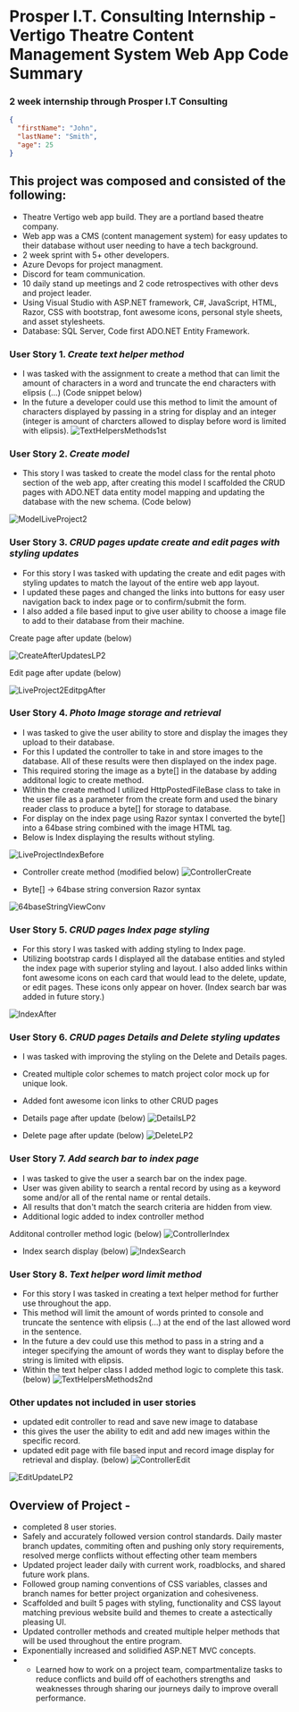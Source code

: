 # Prosper I.T. Consulting Internship - Vertigo Theatre Content Management System Web App Code Summary

### 2 week internship through Prosper I.T Consulting

```json
{
  "firstName": "John",
  "lastName": "Smith",
  "age": 25
}
```
## This project was composed and consisted of the following:

- Theatre Vertigo web app build. They are a portland based theatre company.
- Web app was a CMS (content management system) for easy updates to their database without user needing to have a tech background. 
- 2 week sprint with 5+ other developers.
- Azure Devops for project managment.
- Discord for team communication.
- 10 daily stand up meetings and 2 code retrospectives with other devs and project leader.
- Using Visual Studio with ASP.NET framework, C#, JavaScript, HTML, Razor, CSS with bootstrap, font awesome icons, personal style sheets, and asset stylesheets.
- Database: SQL Server, Code first ADO.NET Entity Framework.

### User Story 1.  *Create text helper method*
- I was tasked with the assignment to create a method that can limit the amount of characters in a word and truncate the end characters with elipsis (...)  (Code snippet below)
- In the future a developer could use this method to limit the amount of characters displayed by passing in a string for display and an integer (integer is amount of charcters allowed to display before word is limited with elipsis).
![TextHelpersMethods1st](https://user-images.githubusercontent.com/92835555/169886887-2c73c2c6-8abd-41db-824d-4930dc5b3f46.png)

### User Story 2.  *Create model* 
- This story I was tasked to create the model class for the rental photo section of the web app, after creating this model I scaffolded the CRUD pages with ADO.NET data entity model mapping and updating the database with the new schema. (Code below)

![ModelLiveProject2](https://user-images.githubusercontent.com/92835555/169889776-ccb315d2-5ebf-45b3-b4ac-8a2837c11905.PNG)

### User Story 3. *CRUD pages update create and edit pages with styling updates*

- For this story I was tasked with updating the create and edit pages with styling updates to match the layout of the entire web app layout.  
- I updated these pages and changed the links into buttons for easy user navigation back to index page or to confirm/submit the form. 
-  I also added a file based input to give user ability to choose a image file to add to their database from their machine. 

Create page after update (below)

![CreateAfterUpdatesLP2](https://user-images.githubusercontent.com/92835555/169926934-e8ef67ed-739c-4203-835b-f04d0f724bfc.PNG)

Edit page after update (below)

![LiveProject2EditpgAfter](https://user-images.githubusercontent.com/92835555/170103249-848adbfe-2015-4eaf-b566-d4bb43ec0fa2.PNG)

### User Story 4. *Photo Image storage and retrieval*

-  I was tasked to give the user ability to store and display the images they upload to their database.
-  For this I updated the controller to take in and store images to the database.  All of these results were then displayed on the index page.  
-  This required storing the image as a byte[] in the database by adding additonal logic to create method.  
-  Within the create method I utilized HttpPostedFileBase class to take in the user file as a parameter from the create form and used the binary reader class to produce a byte[] for storage to database.  
-  For display on the index page using Razor syntax I converted the byte[] into a 64base string combined with the image HTML tag.  
-  Below is Index displaying the results without styling. 
 
![LiveProjectIndexBefore](https://user-images.githubusercontent.com/92835555/169738524-19cdc478-6e8a-4f5c-a6d1-55efb7a4ace6.PNG)

- Controller create method (modified below)
![ControllerCreate](https://user-images.githubusercontent.com/92835555/169740541-c0b89b9c-cb83-4641-85c2-44c5ee4eb435.PNG)

- Byte[] -> 64base string conversion Razor syntax

![64baseStringViewConv](https://user-images.githubusercontent.com/92835555/173281857-fe8dac48-24ec-4271-8fc9-4627d4e49b7b.PNG)


### User Story 5. *CRUD pages Index page styling*
- For this story I was tasked with adding styling to Index page.
- Utilizing bootstrap cards I displayed all the database entities and styled the index page with superior styling and layout.  I also added links within font awesome icons on each card that would lead to 
the delete, update, or edit pages.  These icons only appear on hover. (Index search bar was added in future story.)

![IndexAfter](https://user-images.githubusercontent.com/92835555/169740203-a1481ec7-3940-43bf-b1b1-d2ca82827860.PNG)



### User Story 6.  *CRUD pages Details and Delete styling updates*
- I was tasked with improving the styling on the Delete and Details pages.
- Created multiple color schemes to match project color mock up for unique look.
- Added font awesome icon links to other CRUD pages
- Details page after update (below)
![DetailsLP2](https://user-images.githubusercontent.com/92835555/169930881-0354a5d3-9122-48f7-8b8e-7fdb76a6d60f.PNG)

- Delete page after update (below)
![DeleteLP2](https://user-images.githubusercontent.com/92835555/169931542-80208e75-7005-496c-ac4d-b765171626bd.PNG)

### User Story 7. *Add search bar to index page*
- I was tasked to give the user a search bar on the index page.
- User was given ability to search a rental record by using as a keyword some and/or all of the rental name or rental details.
- All results that don't match the search criteria are hidden from view.
- Additional logic added to index controller method

Additonal controller method logic (below)
![ControllerIndex](https://user-images.githubusercontent.com/92835555/169740532-33a27e75-2064-4d34-9275-0e8f219449d4.PNG)

- Index search display (below)
![IndexSearch](https://user-images.githubusercontent.com/92835555/169740210-3f8471ee-45ab-4528-ac97-d0e45e9d1500.PNG)

### User Story 8. *Text helper word limit method*
- For this story I was tasked in creating a text helper method for further use throughout the app.
-  This method will limit the amount of words printed to console and truncate the sentence with elipsis (...) at the end of the last allowed word in the sentence.
-  In the future a dev could use this method to pass in a string and a integer specifying the amount of words they want to display before the string is limited with elipsis.
- Within the text helper class I added method logic to complete this task. (below)
![TextHelpersMethods2nd](https://user-images.githubusercontent.com/92835555/169887092-5667f8d9-8b6b-46cf-8c32-a17a594b1a2a.png)

### Other updates not included in user stories
- updated edit controller to read and save new image to database
- this gives the user the ability to edit and add new images within the specific record.
- updated edit page with file based input and record image display for retrieval and display. (below)
![ControllerEdit](https://user-images.githubusercontent.com/92835555/169740525-f368d553-6132-4bef-89c9-62e7c9f14e3a.PNG)

![EditUpdateLP2](https://user-images.githubusercontent.com/92835555/169928899-f9d4babf-33c7-496a-ba62-5f13c6a251b9.PNG)

## Overview of Project -
- completed 8 user stories.  
- Safely and accurately followed version control standards.  Daily master branch updates, commiting often and pushing only story requirements, resolved merge conflicts without effecting other team members
- Updated project leader daily with current work, roadblocks, and shared future work plans.
- Followed group naming conventions of CSS variables, classes and branch names for better project organization and cohesiveness.
- Scaffolded and built 5 pages with styling, functionality and CSS layout matching previous website build and themes to create a astectically pleasing UI. 
- Updated controller methods and created multiple helper methods that will be used throughout the entire program. 
- Exponentially increased and solidified ASP.NET MVC concepts.
- - Learned how to work on a project team, compartmentalize tasks to reduce conflicts and build off of eachothers strengths and weaknesses through sharing our journeys daily to improve overall performance. 
